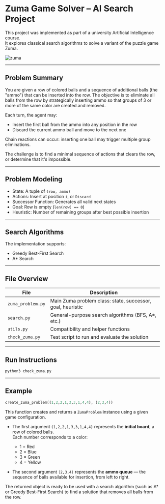 # Zuma Game Solver – AI Search Project

This project was implemented as part of a university Artificial Intelligence course.  
It explores classical search algorithms to solve a variant of the puzzle game Zuma.

![zuma](https://imgur.com/a/b6BBf4J)

---

## Problem Summary

You are given a row of colored balls and a sequence of additional balls (the "ammo") that can be inserted into the row. The objective is to eliminate all balls from the row by strategically inserting ammo so that groups of 3 or more of the same color are created and removed.

Each turn, the agent may:
- Insert the first ball from the ammo into any position in the row
- Discard the current ammo ball and move to the next one

Chain reactions can occur: inserting one ball may trigger multiple group eliminations.

The challenge is to find a minimal sequence of actions that clears the row, or determine that it's impossible.

---

## Problem Modeling

- State: A tuple of `(row, ammo)`
- Actions: Insert at position `i`, or `Discard`
- Successor Function: Generates all valid next states
- Goal: Row is empty (`len(row) == 0`)
- Heuristic: Number of remaining groups after best possible insertion

---

## Search Algorithms

The implementation supports:
- Greedy Best-First Search
- A* Search

---

## File Overview

| File | Description |
|------|-------------|
| `zuma_problem.py` | Main Zuma problem class: state, successor, goal, heuristic |
| `search.py` | General-purpose search algorithms (BFS, A*, etc.) |
| `utils.py` | Compatibility and helper functions |
| `check_zuma.py` | Test script to run and evaluate the solution |

---

## Run Instructions

```bash
python3 check_zuma.py
```
---

## Example

```python
create_zuma_problem((1,2,2,1,3,3,1,4,4), (2,3,4))
```

This function creates and returns a `ZumaProblem` instance using a given game configuration.

- The first argument `(1,2,2,1,3,3,1,4,4)` represents the **initial board**, a row of colored balls.  
  Each number corresponds to a color:
  - 1 = Red
  - 2 = Blue
  - 3 = Green
  - 4 = Yellow

- The second argument `(2,3,4)` represents the **ammo queue** — the sequence of balls available for insertion, from left to right.

The returned object is ready to be used with a search algorithm (such as A* or Greedy Best-First Search) to find a solution that removes all balls from the row.

